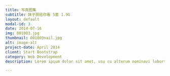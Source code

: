 ```yaml
---
title: 写真图集
subtitle: 妹子脱给你看 5套 1.9G
layout: default
modal-id: 3
date: 2014-07-16
img: 001003.jpg
thumbnail: 001003nail.jpg
alt: image-alt
project-date: April 2014
client: Start Bootstrap
category: Web Development
description: Lorem ipsum dolor sit amet, usu cu alterum nominavi lobortis. At duo novum diceret. Tantas apeirian vix et, usu sanctus postulant inciderint ut, populo diceret necessitatibus in vim. Cu eum dicam feugiat noluisse.

---
```

